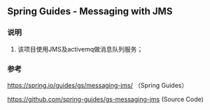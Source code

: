 ## Spring Guides - Messaging with JMS

### 说明

1. 该项目使用JMS及activemq做消息队列服务；

### 参考

https://spring.io/guides/gs/messaging-jms/ （Spring Guides）

https://github.com/spring-guides/gs-messaging-jms (Source Code)